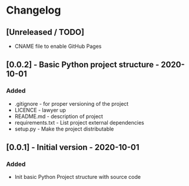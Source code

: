 # Changelog

## [Unreleased / TODO]
- CNAME file to enable GitHub Pages

## [0.0.2] - Basic Python project structure - 2020-10-01
### Added
- .gitignore - for proper versioning of the project
- LICENCE -  lawyer up
- README.md - description of project
- requirements.txt - List project external dependencies
- setup.py - Make the project distributable 

## [0.0.1] - Initial version - 2020-10-01
### Added
- Init basic Python Project structure with source code
